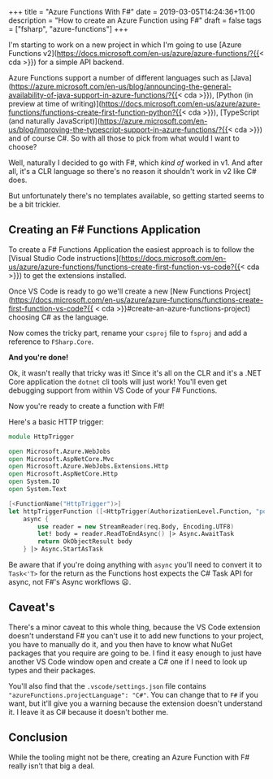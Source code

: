 +++
title = "Azure Functions With F#"
date = 2019-03-05T14:24:36+11:00
description = "How to create an Azure Function using F#"
draft = false
tags = ["fsharp", "azure-functions"]
+++

I'm starting to work on a new project in which I'm going to use [Azure Functions v2](https://docs.microsoft.com/en-us/azure/azure-functions/?{{< cda >}}) for a simple API backend.

Azure Functions support a number of different languages such as [Java](https://azure.microsoft.com/en-us/blog/announcing-the-general-availability-of-java-support-in-azure-functions/?{{< cda >}}), [Python (in preview at time of writing)](https://docs.microsoft.com/en-us/azure/azure-functions/functions-create-first-function-python?{{< cda >}}), [TypeScript (and naturally JavaScript)](https://azure.microsoft.com/en-us/blog/improving-the-typescript-support-in-azure-functions/?{{< cda >}}) and of course C#. So with all those to pick from what would I want to choose?

Well, naturally I decided to go with F#, which _kind of_ worked in v1. And after all, it's a CLR language so there's no reason it shouldn't work in v2 like C# does.

But unfortunately there's no templates available, so getting started seems to be a bit trickier.

## Creating an F# Functions Application

To create a F# Functions Application the easiest approach is to follow the [Visual Studio Code instructions](https://docs.microsoft.com/en-us/azure/azure-functions/functions-create-first-function-vs-code?{{< cda >}}) to get the extensions installed.

Once VS Code is ready to go we'll create a new [New Functions Project](https://docs.microsoft.com/en-us/azure/azure-functions/functions-create-first-function-vs-code?{{ < cda >}}#create-an-azure-functions-project) choosing C# as the language.

Now comes the tricky part, rename your `csproj` file to `fsproj` and add a reference to `FSharp.Core`.

**And you're done!**

Ok, it wasn't really that tricky was it! Since it's all on the CLR and it's a .NET Core application the `dotnet` cli tools will just work! You'll even get debugging support from within VS Code of your F# Functions.

Now you're ready to create a function with F#!

Here's a basic HTTP trigger:

```fsharp
module HttpTrigger

open Microsoft.Azure.WebJobs
open Microsoft.AspNetCore.Mvc
open Microsoft.Azure.WebJobs.Extensions.Http
open Microsoft.AspNetCore.Http
open System.IO
open System.Text

[<FunctionName("HttpTrigger")>]
let httpTriggerFunction ([<HttpTrigger(AuthorizationLevel.Function, "post", Route = null)>] req : HttpRequest) =
    async {
        use reader = new StreamReader(req.Body, Encoding.UTF8)
        let! body = reader.ReadToEndAsync() |> Async.AwaitTask
        return OkObjectResult body
    } |> Async.StartAsTask
```

Be aware that if you're doing anything with `async` you'll need to convert it to `Task<'T>` for the return as the Functions host expects the C# Task API for async, not F#'s Async workflows 😦.

## Caveat's

There's a minor caveat to this whole thing, because the VS Code extension doesn't understand F# you can't use it to add new functions to your project, you have to manually do it, and you then have to know what NuGet packages that you require are going to be. I find it easy enough to just have another VS Code window open and create a C# one if I need to look up types and their packages.

You'll also find that the `.vscode/settings.json` file contains `"azureFunctions.projectLanguage": "C#"`. You can change that to `F#` if you want, but it'll give you a warning because the extension doesn't understand it. I leave it as C# because it doesn't bother me.

## Conclusion

While the tooling might not be there, creating an Azure Function with F# really isn't that big a deal.